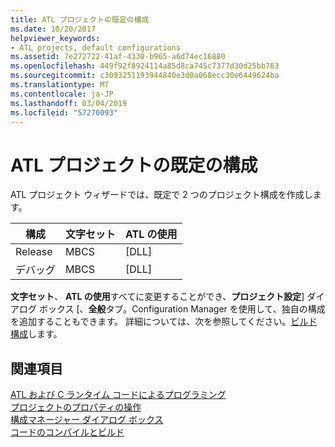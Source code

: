 ```yaml
---
title: ATL プロジェクトの既定の構成
ms.date: 10/20/2017
helpviewer_keywords:
- ATL projects, default configurations
ms.assetid: 7e272722-41af-4330-b965-a6d74ec16880
ms.openlocfilehash: 449f92f8924114a85d8ca745c7377d30d25bb763
ms.sourcegitcommit: c3093251193944840e3d0a068ecc30e6449624ba
ms.translationtype: MT
ms.contentlocale: ja-JP
ms.lasthandoff: 03/04/2019
ms.locfileid: "57270093"
---
```

# <a name="default-atl-project-configurations"></a>ATL プロジェクトの既定の構成

ATL プロジェクト ウィザードでは、既定で 2 つのプロジェクト構成を作成します。

|構成|文字セット|ATL の使用|
|-------------------|-------------------|----------------|
|Release|MBCS|[DLL]|
|デバッグ|MBCS|[DLL]|

**文字セット**、 **ATL の使用**すべてに変更することができ、**プロジェクト設定**] ダイアログ ボックス [、**全般**タブ。Configuration Manager を使用して、独自の構成を追加することもできます。 詳細については、次を参照してください。[ビルド構成](/visualstudio/ide/understanding-build-configurations)します。

## <a name="see-also"></a>関連項目

[ATL および C ランタイム コードによるプログラミング](../../atl/programming-with-atl-and-c-run-time-code.md)<br/>
[プロジェクトのプロパティの操作](../../ide/working-with-project-properties.md)<br/>
[構成マネージャー ダイアログ ボックス](/visualstudio/ide/understanding-build-configurations)<br/>
[コードのコンパイルとビルド](/visualstudio/ide/compiling-and-building-in-visual-studio)
